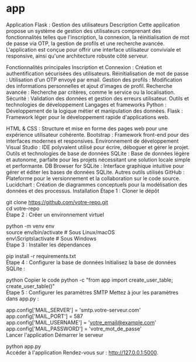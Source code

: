 # app
Application Flask : Gestion des utilisateurs
Description
Cette application propose un système de gestion des utilisateurs comprenant des fonctionnalités telles que l'inscription, la connexion, la réinitialisation de mot de passe via OTP, la gestion de profils et une recherche avancée. L'application est conçue pour offrir une interface utilisateur conviviale et responsive, ainsi qu'une architecture robuste côté serveur.

Fonctionnalités principales
Inscription et Connexion : Création et authentification sécurisées des utilisateurs.
Réinitialisation de mot de passe : Utilisation d'un OTP envoyé par email.
Gestion des profils : Modification des informations personnelles et ajout d'images de profil.
Recherche avancée : Recherche par critères, comme le service ou la localisation.
Sécurité : Validation des données et gestion des erreurs utilisateur.
Outils et technologies de développement
Langages et frameworks
Python : Développement de la logique métier et manipulation des données.
Flask : Framework léger pour le développement rapide d'applications web.

HTML & CSS : Structure et mise en forme des pages web pour une expérience utilisateur cohérente.
Bootstrap : Framework front-end pour des interfaces modernes et responsives.
Environnement de développement
Visual Studio : IDE polyvalent utilisé pour écrire, déboguer et gérer le projet.
Outils et technologies de base de données
SQLite : Base de données légère et autonome, parfaite pour les projets nécessitant une solution locale simple et performante.
DB Browser for SQLite : Interface graphique intuitive pour gérer et éditer les bases de données SQLite.
Autres outils utilisés
GitHub : Plateforme pour le versionnement et la collaboration sur le code source.
Lucidchart : Création de diagrammes conceptuels pour la modélisation des données et des processus.
Installation
Étape 1 : Cloner le dépôt

git clone https://github.com/votre-repo.git  
cd votre-repo  
Étape 2 : Créer un environnement virtuel

python -m venv env  
source env/bin/activate   # Sous Linux/macOS  
env\Scripts\activate      # Sous Windows  
Étape 3 : Installer les dépendances

pip install -r requirements.txt  
Étape 4 : Configurer la base de données
Initialisez la base de données SQLite :

python
Copier le code
python -c "from app import create_user_table; create_user_table()"  
Étape 5 : Configurer les paramètres SMTP
Mettez à jour les paramètres dans app.py :


app.config['MAIL_SERVER'] = 'smtp.votre-serveur.com'  
app.config['MAIL_PORT'] = 587  
app.config['MAIL_USERNAME'] = 'votre_email@example.com'  
app.config['MAIL_PASSWORD'] = 'votre_mot_de_passe'  
Lancer l'application
Démarrer le serveur

python app.py  
Accéder à l'application
Rendez-vous sur : http://127.0.0.1:5000.
